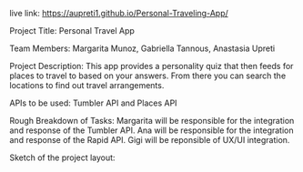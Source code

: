 live link: https://aupreti1.github.io/Personal-Traveling-App/

Project Title:  Personal Travel App

Team Members:  Margarita Munoz, Gabriella Tannous, Anastasia Upreti

Project Description: This app provides a personality quiz that then feeds for places to travel to based on your answers. From there you can search the locations to find out travel arrangements.

APIs to be used:  Tumbler API and Places API

Rough Breakdown of Tasks:  Margarita will be responsible for the integration and response of the Tumbler API. Ana will be responsible for the integration and response of the Rapid API. Gigi will be reponsible of UX/UI integration.

Sketch of the project layout:
